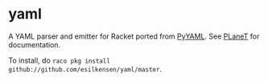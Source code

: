 yaml
====

A YAML parser and emitter for Racket ported from [PyYAML](http://pyyaml.org). See
[PLaneT](http://planet.racket-lang.org/package-source/esilkensen/yaml.plt/2/1/planet-docs/yaml/index.html)
for documentation.

To install, do `raco pkg install github://github.com/esilkensen/yaml/master`.

